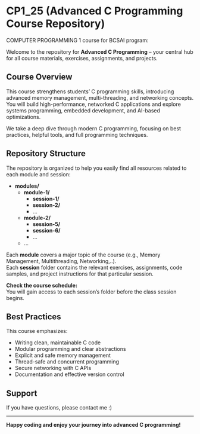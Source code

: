 # CP1_25 (Advanced C Programming Course Repository)

COMPUTER PROGRAMMING 1 course for BCSAI program:  

Welcome to the repository for **Advanced C Programming** – your central hub for all course materials, exercises, assignments, and projects.

## Course Overview

This course strengthens students’ C programming skills, introducing advanced memory management, multi-threading, and networking concepts. You will build high-performance, networked C applications and explore systems programming, embedded development, and AI-based optimizations.

We take a deep dive through modern C programming, focusing on best practices, helpful tools, and full programming techniques.

## Repository Structure

The repository is organized to help you easily find all resources related to each module and session:

- **modules/**
  - **module-1/**
    - **session-1/**
    - **session-2/**
    - ...
  - **module-2/**
    - **session-5/**
    - **session-6/**
    - ...
  - ...

Each **module** covers a major topic of the course (e.g., Memory Management, Multithreading, Networking,..).  
Each **session** folder contains the relevant exercises, assignments, code samples, and project instructions for that particular session.

**Check the course schedule:**  
   You will gain access to each session’s folder before the class session begins.

## Best Practices

This course emphasizes:

- Writing clean, maintainable C code
- Modular programming and clear abstractions
- Explicit and safe memory management
- Thread-safe and concurrent programming
- Secure networking with C APIs
- Documentation and effective version control

## Support

If you have questions, please contact me :)

---

**Happy coding and enjoy your journey into advanced C programming!**

